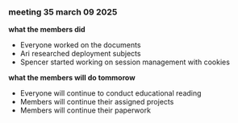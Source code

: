 ### meeting 35 march 09 2025
**what the members did**
- Everyone worked on the documents
- Ari researched deployment subjects
- Spencer started working on session management with cookies

**what the members will do tommorow**
- Everyone will continue to conduct educational reading
- Members will continue their assigned projects 
- Members will continue their paperwork
